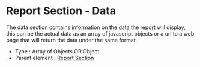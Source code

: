 # Report Section - Data

The data section contains information on the data the report will display, this can be the actual data as an array of javascript objects or a url to a web page that will return the data under the same format.

- Type : Array of Objects OR Object
- Parent element : [Report Section](sections.md)